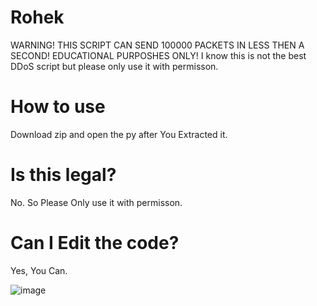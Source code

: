 # Rohek
WARNING! THIS SCRIPT CAN SEND 100000 PACKETS IN LESS THEN A SECOND! EDUCATIONAL PURPOSHES ONLY! I know this is not the best DDoS script but please only use it with permisson.

# How to use
Download zip and open the py after You Extracted it.

# Is this legal?
No. So Please Only use it with permisson.

# Can I Edit the code? 
Yes, You Can.

![image](https://github.com/Polokalap/Rohek/assets/116758671/14d357ce-97b5-4890-92cc-f56a8fc14243)

